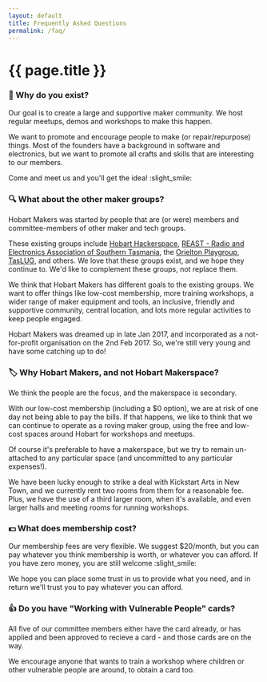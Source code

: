 ```yaml
---
layout: default
title: Frequently Asked Questions
permalink: /faq/
---
```


# {{ page.title }}


### :thought_balloon: Why do you exist?

Our goal is to create a large and supportive maker community. We host regular meetups, demos and workshops to make this happen.

We want to promote and encourage people to make (or repair/repurpose) things. Most of the founders have a background in software and electronics, but we want to promote all crafts and skills that are interesting to our members.

Come and meet us and you'll get the idea! :slight_smile:

### :mag: What about the other maker groups?

Hobart Makers was started by people that are (or were) members and committee-members of other maker and tech groups.

These existing groups include [Hobart Hackerspace](http://www.hobarthackerspace.org.au), [REAST - Radio and Electronics Association of Southern Tasmania](https://www.reast.asn.au/), the [Orielton Playgroup](https://www.facebook.com/Orielton-Play-Group-1568426043486728/), [TasLUG](https://taslug.org.au), and others. We love that these groups exist, and we hope they continue to. We'd like to complement these groups, not replace them.

We think that Hobart Makers has different goals to the existing groups. We want to offer things like low-cost membership, more training workshops, a wider range of maker equipment and tools, an inclusive, friendly and supportive community, central location, and lots more regular activities to keep people engaged.

Hobart Makers was dreamed up in late Jan 2017, and incorporated as a not-for-profit organisation on the 2nd Feb 2017. So, we're still very young and have some catching up to do!

### :label: Why Hobart Makers, and not Hobart Makerspace?

We think the people are the focus, and the makerspace is secondary.

With our low-cost membership (including a $0 option), we are at risk of one day not being able to pay the bills. If that happens, we like to think that we can continue to operate as a roving maker group, using the free and low-cost spaces around Hobart for workshops and meetups.

Of course it's preferable to have a makerspace, but we try to remain un-attached to any particular space (and uncommitted to any particular expenses!).

We have been lucky enough to strike a deal with Kickstart Arts in New Town, and we currently rent two rooms from them for a reasonable fee. Plus, we have the use of a third larger room, when it's available, and even larger halls and meeting rooms for running workshops.

### :dollar: What does membership cost?

Our membership fees are very flexible. We suggest $20/month, but you can pay whatever you think membership is worth, or whatever you can afford. If you have zero money, you are still welcome :slight_smile:

We hope you can place some trust in us to provide what you need, and in return we'll trust you to pay whatever you can afford.

### :thumbsup: Do you have "Working with Vulnerable People" cards?

All five of our committee members either have the card already, or has applied and been approved to recieve a card - and those cards are on the way. 

We encourage anyone that wants to train a workshop where children or other vulnerable people are around, to obtain a card too.

